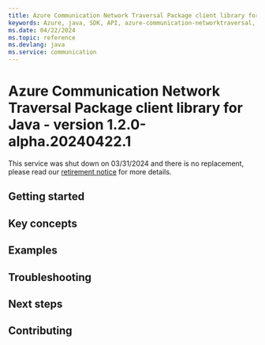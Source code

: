 ```yaml
---
title: Azure Communication Network Traversal Package client library for Java
keywords: Azure, java, SDK, API, azure-communication-networktraversal, communication
ms.date: 04/22/2024
ms.topic: reference
ms.devlang: java
ms.service: communication
---
```

# Azure Communication Network Traversal Package client library for Java - version 1.2.0-alpha.20240422.1 


This service was shut down on 03/31/2024 and there is no replacement, please read our [retirement notice](https://azure.microsoft.com/updates/retirement-notice-azure-communication-services-network-traversal-turn-public-preview-is-retiring/) for more details.

## Getting started
## Key concepts
## Examples
## Troubleshooting
## Next steps
## Contributing
